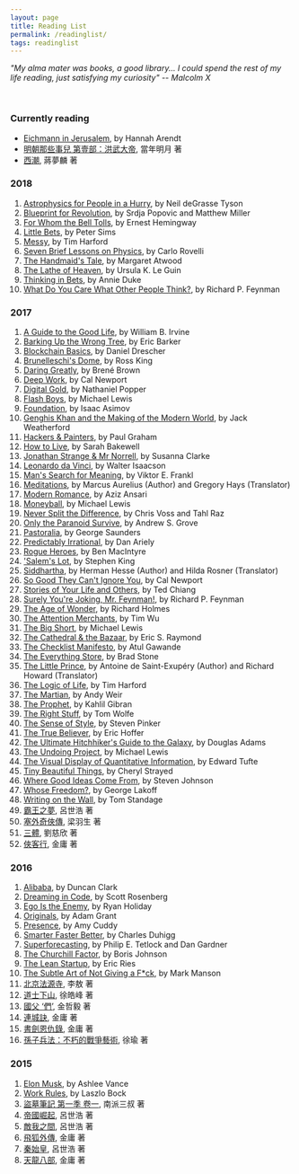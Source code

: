 ```yaml
---
layout: page
title: Reading List
permalink: /readinglist/
tags: readinglist
---
```


_"My alma mater was books, a good library... I could spend the rest of my life reading, just satisfying my curiosity" -- Malcolm X_

&nbsp;


### Currently reading

* [Eichmann in Jerusalem](http://amzn.to/2EW8tBN), by Hannah Arendt
* [明朝那些事兒 第壹部：洪武大帝](http://bit.ly/2ov7rkV), 當年明月 著 
* [西潮](http://bit.ly/2BLELg1), 蔣夢麟 著 


### 2018

1. [Astrophysics for People in a Hurry](http://amzn.to/2EQnzbI), by Neil deGrasse Tyson
1. [Blueprint for Revolution](http://amzn.to/2F0QSb0), by Srdja Popovic and Matthew Miller
1. [For Whom the Bell Tolls](http://amzn.to/2CjHAGc), by Ernest Hemingway
1. [Little Bets](http://amzn.to/2BObOzX), by Peter Sims
1. [Messy](http://amzn.to/2sRnL4V), by Tim Harford
1. [Seven Brief Lessons on Physics](http://amzn.to/2HIJakn), by Carlo Rovelli
1. [The Handmaid's Tale](http://amzn.to/2EN9njX), by Margaret Atwood
1. [The Lathe of Heaven](http://amzn.to/2CHHKmi), by Ursula K. Le Guin
1. [Thinking in Bets](http://amzn.to/2CHI70a), by Annie Duke
1. [What Do You Care What Other People Think?](http://amzn.to/2oxSoXJ), by Richard P. Feynman


### 2017

1. [A Guide to the Good Life](http://amzn.to/2EQAg6z), by William B. Irvine
1. [Barking Up the Wrong Tree](http://amzn.to/2BPewVZ), by Eric Barker
1. [Blockchain Basics](http://amzn.to/2HGGq70), by Daniel Drescher
1. [Brunelleschi's Dome](http://amzn.to/2Ftns2T), by Ross King
1. [Daring Greatly](http://amzn.to/2BOOJgu), by Brené Brown
1. [Deep Work](http://amzn.to/2ooV62O), by Cal Newport
1. [Digital Gold](http://amzn.to/2GGLOWo), by Nathaniel Popper
1. [Flash Boys](http://amzn.to/2ooDXpO), by Michael Lewis
1. [Foundation](http://amzn.to/2HLdQSa), by Isaac Asimov
1. [Genghis Khan and the Making of the Modern World](http://amzn.to/2FtGwyf), by Jack Weatherford
1. [Hackers & Painters](http://amzn.to/2GHjaEz), by Paul Graham
1. [How to Live](http://amzn.to/2BPf2TV), by Sarah Bakewell
1. [Jonathan Strange & Mr Norrell](http://amzn.to/2CK2k5O), by Susanna Clarke
1. [Leonardo da Vinci](http://amzn.to/2owkGlq), by Walter Isaacson
1. [Man's Search for Meaning](http://amzn.to/2CGUUjA), by Viktor E. Frankl
1. [Meditations](http://amzn.to/2CGAOG3), by Marcus Aurelius (Author) and Gregory Hays (Translator)
1. [Modern Romance](http://amzn.to/2ESFN8C), by Aziz Ansari
1. [Moneyball](http://amzn.to/2GHHje8), by Michael Lewis
1. [Never Split the Difference](http://amzn.to/2owYFmz), by Chris Voss and Tahl Raz
1. [Only the Paranoid Survive](http://amzn.to/2FxxQHa), by Andrew S. Grove
1. [Pastoralia](http://amzn.to/2FvhY7Y), by George Saunders
1. [Predictably Irrational](http://amzn.to/2F37wGU), by Dan Ariely
1. [Rogue Heroes](http://amzn.to/2F6fEXr), by Ben MacIntyre
1. ['Salem's Lot](http://amzn.to/2FtobB9), by Stephen King
1. [Siddhartha](http://amzn.to/2Fueume), by Herman Hesse (Author) and Hilda Rosner (Translator)
1. [So Good They Can't Ignore You](http://amzn.to/2HIzExL), by Cal Newport
1. [Stories of Your Life and Others](http://amzn.to/2Ck0A7v), by Ted Chiang
1. [Surely You're Joking, Mr. Feynman!](http://amzn.to/2sRppU9), by Richard P. Feynman
1. [The Age of Wonder](http://amzn.to/2CjJ6Io), by Richard Holmes
1. [The Attention Merchants](http://amzn.to/2ESOPCm), by Tim Wu
1. [The Big Short](http://amzn.to/2opmUE1), by Michael Lewis
1. [The Cathedral & the Bazaar](http://amzn.to/2Ci8IVP), by Eric S. Raymond
1. [The Checklist Manifesto](http://amzn.to/2GKtKL3), by Atul Gawande
1. [The Everything Store](http://amzn.to/2HG9TOx), by Brad Stone
1. [The Little Prince](http://amzn.to/2ESXxkj), by Antoine de Saint-Exupéry (Author) and Richard Howard (Translator)
1. [The Logic of Life](http://amzn.to/2EQ322Z), by Tim Harford
1. [The Martian](http://amzn.to/2CH7BLp), by Andy Weir
1. [The Prophet](http://amzn.to/2HLyr8y), by Kahlil Gibran
1. [The Right Stuff](http://amzn.to/2ov8G3z), by Tom Wolfe
1. [The Sense of Style](http://amzn.to/2CK33E4), by Steven Pinker
1. [The True Believer](http://amzn.to/2Fvmdk2), by Eric Hoffer
1. [The Ultimate Hitchhiker's Guide to the Galaxy](http://amzn.to/2HGakbD), by Douglas Adams
1. [The Undoing Project](http://amzn.to/2CiBhT0), by Michael Lewis
1. [The Visual Display of Quantitative Information](http://amzn.to/2HKD0QP), by Edward Tufte
1. [Tiny Beautiful Things](http://amzn.to/2EOspX3), by Cheryl Strayed
1. [Where Good Ideas Come From](http://amzn.to/29UzhPg), by Steven Johnson
1. [Whose Freedom?](http://amzn.to/2GHeOgV), by George Lakoff
1. [Writing on the Wall](http://amzn.to/2HJ5D0D), by Tom Standage
1. [霸王之夢](http://bit.ly/2sYrG0b), 呂世浩 著
1. [塞外奇俠傳](http://bit.ly/2FsoWug), 梁羽生 著
1. [三體](http://bit.ly/2sV2bwm), 劉慈欣 著
1. [俠客行](http://bit.ly/2Cghtje), 金庸 著


### 2016

1. [Alibaba](http://amzn.to/2EPswSf), by Duncan Clark
1. [Dreaming in Code](http://amzn.to/2HIAsTj), by Scott Rosenberg
1. [Ego Is the Enemy](http://amzn.to/2EUtHvS), by Ryan Holiday
1. [Originals](http://amzn.to/2Fy3Yul), by Adam Grant
1. [Presence](http://amzn.to/2HLuYa3), by Amy Cuddy
1. [Smarter Faster Better](http://amzn.to/2sUd7ug), by Charles Duhigg
1. [Superforecasting](http://amzn.to/2F6gpzL), by Philip E. Tetlock and Dan Gardner
1. [The Churchill Factor](http://amzn.to/2ouex9q), by Boris Johnson
1. [The Lean Startup](http://amzn.to/2CFL15N), by Eric Ries
1. [The Subtle Art of Not Giving a F*ck](http://amzn.to/2ooYquA), by Mark Manson
1. [北京法源寺](http://bit.ly/2ESQ3NY), 李敖 著
1. [道士下山](http://bit.ly/2oqMSqN), 徐皓峰 著
1. [國父 ‘們’](http://bit.ly/2ovbmyh), 金哲毅 著
1. [連城訣](http://bit.ly/2GJEPw6),  金庸 著
1. [書劍恩仇錄](http://bit.ly/2F0p4Ui), 金庸 著
1. [孫子兵法：不朽的戰爭藝術](http://bit.ly/2GE29LB), 徐瑜 著


### 2015

1. [Elon Musk](http://amzn.to/2CFJcpt), by Ashlee Vance
1. [Work Rules](http://amzn.to/2CGI70x), by Laszlo Bock
1. [盜墓筆記 第一季 卷一](http://bit.ly/2FtKHKl), 南派三叔 著
1. [帝國崛起](http://bit.ly/2ovB6e4), 呂世浩 著
1. [敵我之間](http://bit.ly/2ETfwa9), 呂世浩 著
1. [飛狐外傳](http://bit.ly/2BMf6Up), 金庸 著
1. [秦始皇](http://bit.ly/2EOONzt), 呂世浩 著
1. [天龍八部](http://bit.ly/2BMeNsJ), 金庸 著

&nbsp;
